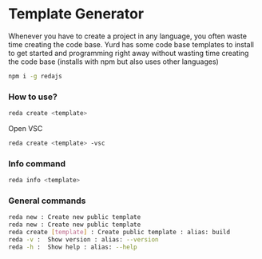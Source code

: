 # Template Generator
Whenever you have to create a project in any language, you often waste time creating the code base. Yurd has some code base templates to install to get started and programming right away without wasting time creating the code base
(installs with npm but also uses other languages) 

```bash
npm i -g redajs
```

### How to use?


```bash
reda create <template>
```

Open VSC

```bash
reda create <template> -vsc 
```

### Info command

```bash
reda info <template>
```

### General commands  

```bash
reda new : Create new public template
reda new : Create new public template
reda create [template] : Create public template : alias: build
reda -v :  Show version : alias: --version
reda -h :  Show help : alias: --help
```
